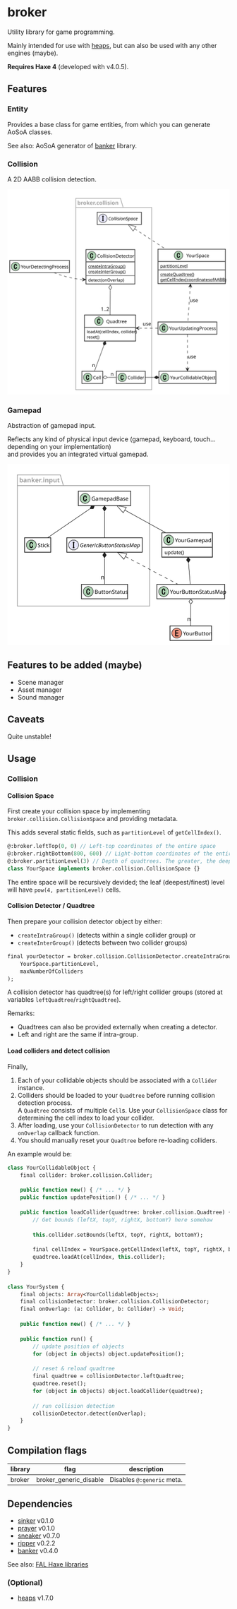 # broker

Utility library for game programming.

Mainly intended for use with [heaps](http://heaps.io/), but can also be used with any other engines (maybe).

**Requires Haxe 4** (developed with v4.0.5).


## Features

### Entity

Provides a base class for game entities, from which you can generate AoSoA classes.

See also: AoSoA generator of [banker](https://github.com/fal-works/banker) library.

### Collision

A 2D AABB collision detection.

![Class diagram. Visit GitHub repo for details.](docs/collision.svg)

### Gamepad

Abstraction of gamepad input.

Reflects any kind of physical input device (gamepad, keyboard, touch... depending on your implementation)  
and provides you an integrated virtual gamepad.

![Class diagram. Visit GitHub repo for details.](docs/gamepad.svg)


## Features to be added (maybe)

- Scene manager
- Asset manager
- Sound manager


## Caveats

Quite unstable!


## Usage

### Collision

#### Collision Space

First create your collision space by implementing `broker.collision.CollisionSpace` and providing metadata.

This adds several static fields, such as `partitionLevel` of `getCellIndex()`.

```haxe
@:broker.leftTop(0, 0) // Left-top coordinates of the entire space
@:broker.rightBottom(800, 600) // Light-bottom coordinates of the entire space
@:broker.partitionLevel(3) // Depth of quadtrees. The greater, the deeper/finer
class YourSpace implements broker.collision.CollisionSpace {}
```

The entire space will be recursively devided; the leaf (deepest/finest) level will have `pow(4, partitionLevel)` cells.

#### Collision Detector / Quadtree

Then prepare your collision detector object by either:

- `createIntraGroup()` (detects within a single collider group) or
- `createInterGroup()` (detects between two collider groups)

```haxe
final yourDetector = broker.collision.CollisionDetector.createIntraGroup(
	YourSpace.partitionLevel,
	maxNumberOfColliders
);
```

A collision detector has quadtree(s) for left/right collider groups (stored at variables `leftQuadtree`/`rightQuadtree`).

Remarks:

- Quadtrees can also be provided externally when creating a detector.
- Left and right are the same if intra-group.

#### Load colliders and detect collision

Finally,

1. Each of your collidable objects should be associated with a `Collider` instance.
2. Colliders should be loaded to your `Quadtree` before running collision detection process.  
A `Quadtree` consists of multiple `Cell`s. Use your `CollisionSpace` class for determining the cell index to load your collider.
3. After loading, use your `CollisionDetector` to run detection with any `onOverlap` callback function.
4. You should manually reset your `Quadtree` before re-loading colliders.

An example would be:

```haxe
class YourCollidableObject {
	final collider: broker.collision.Collider;

	public function new() { /* ... */ }
	public function updatePosition() { /* ... */ }

	public function loadCollider(quadtree: broker.collision.Quadtree) {
		// Get bounds (leftX, topY, rightX, bottomY) here somehow

		this.collider.setBounds(leftX, topY, rightX, bottomY);

		final cellIndex = YourSpace.getCellIndex(leftX, topY, rightX, bottomY);
		quadtree.loadAt(cellIndex, this.collider);
	}
}

class YourSystem {
	final objects: Array<YourCollidableObjects>;
	final collisionDetector: broker.collision.CollisionDetector;
	final onOverlap: (a: Collider, b: Collider) -> Void;

	public function new() { /* ... */ }

	public function run() {
		// update position of objects
		for (object in objects) object.updatePosition();

		// reset & reload quadtree
		final quadtree = collisionDetector.leftQuadtree;
		quadtree.reset();
		for (object in objects) object.loadCollider(quadtree);

		// run collision detection
		collisionDetector.detect(onOverlap);
	}
}
```


## Compilation flags

|library|flag|description|
|---|---|---|
|broker|broker_generic_disable|Disables `@:generic` meta.|


## Dependencies

- [sinker](https://github.com/fal-works/sinker) v0.1.0
- [prayer](https://github.com/fal-works/prayer) v0.1.0
- [sneaker](https://github.com/fal-works/sneaker) v0.7.0
- [ripper](https://github.com/fal-works/ripper) v0.2.2
- [banker](https://github.com/fal-works/banker) v0.4.0

See also:
[FAL Haxe libraries](https://github.com/fal-works/fal-haxe-libraries)

### (Optional)

- [heaps](http://heaps.io/) v1.7.0
